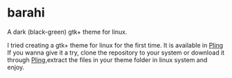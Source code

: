 # barahi
A dark (black-green) gtk+ theme for linux.

I tried creating a gtk+ theme for linux for the first time.
It is available in [Pling](https://https://www.pling.com/p/1440685/)
If you wanna give it a try, clone the repository to your system or download it through [Pling](https://https://www.pling.com/p/1440685/),extract the files in your theme folder in linux system and enjoy.
